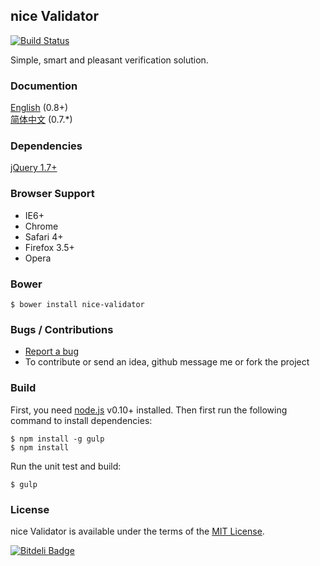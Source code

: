 ## nice Validator
[![Build Status](https://travis-ci.org/niceue/nice-validator.png)](https://travis-ci.org/niceue/nice-validator)

Simple, smart and pleasant verification solution.

### Documention
[English](https://github.com/niceue/nice-validator/wiki/Getting-Started) (0.8+)  
[简体中文](http://niceue.com/validator/) (0.7.*)  

### Dependencies
[jQuery 1.7+](http://jquery.com)

### Browser Support
  * IE6+
  * Chrome
  * Safari 4+
  * Firefox 3.5+
  * Opera

### Bower
```
$ bower install nice-validator
```

### Bugs / Contributions
- [Report a bug](https://github.com/niceue/nice-validator/issues)
- To contribute or send an idea, github message me or fork the project

### Build
First, you need [node.js](http://nodejs.org/) v0.10+ installed.
Then first run the following command to install dependencies:
```
$ npm install -g gulp
$ npm install
```
Run the unit test and build:
```
$ gulp
```

### License
nice Validator is available under the terms of the [MIT License](http://niceue.com/licenses/MIT-LICENSE.txt).


[![Bitdeli Badge](https://d2weczhvl823v0.cloudfront.net/niceue/nice-validator/trend.png)](https://bitdeli.com/free "Bitdeli Badge")

